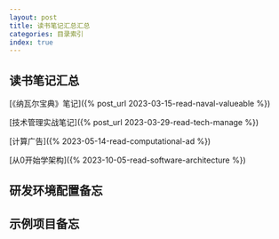 ```yaml
---
layout: post
title: 读书笔记汇总汇总
categories: 目录索引
index: true
---
```


## 读书笔记汇总

[《纳瓦尔宝典》笔记]({% post_url 2023-03-15-read-naval-valueable %})

[技术管理实战笔记]({% post_url 2023-03-29-read-tech-manage %})

[计算广告]({% 2023-05-14-read-computational-ad %})

[从0开始学架构]({% 2023-10-05-read-software-architecture %})

## 研发环境配置备忘

## 示例项目备忘
